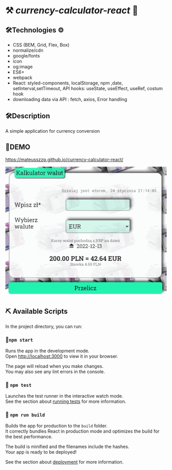 
# ⚒ ***currency-calculator-react*** 📂
## 🛠**Technologies** ⚙
- CSS (BEM, Grid, Flex, Box)
- normalize/cdn
- google/fonts
- icon
- og:image
- ES6+
- webpack
- React:
    styled-components, localStorage, npm ,date, setInterval,setTimeout, API 
    hooks: useState, useEffect, useRef, costum hook
- downloading data via API : fetch, axios, Error handling




## 🛠**Description**
A simple application for currency conversion



## 👀**DEMO**

https://mateusszzp.github.io/currency-calculator-react/


![The presentation](/currency_calculator.gif)

## ⛏ Available Scripts

In the project directory, you can run:

### 🔧`npm start`

Runs the app in the development mode.\
Open [http://localhost:3000](http://localhost:3000) to view it in your browser.

The page will reload when you make changes.\
You may also see any lint errors in the console.

### 🔧 `npm test`

Launches the test runner in the interactive watch mode.\
See the section about [running tests](https://facebook.github.io/create-react-app/docs/running-tests) for more information.

### 🔧 `npm run build`

Builds the app for production to the `build` folder.\
It correctly bundles React in production mode and optimizes the build for the best performance.

The build is minified and the filenames include the hashes.\
Your app is ready to be deployed!

See the section about [deployment](https://facebook.github.io/create-react-app/docs/deployment) for more information.


